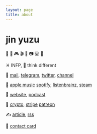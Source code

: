 ```yaml
---
layout: page
title: about
---
```


# jin yuzu

🍩 🎵 🎮 🎬 📖 📷 💻 🧠

♓️ INFP, 💭 think different

💬
[mail](mailto:i@9902259.xyz),
[telegram](https://t.me/jinyuzu99),
[twitter](https://twitter.com/hanabi8964_3),
[channel](https://t.me/yuzu_channel)

🎈
[apple music](https://music.apple.com/profile/jinyuzu99)
[spotify](https://open.spotify.com/user/qnintpw1ar8z4wjs95m971lwq),
[listenbrainz](https://listenbrainz.org/user/m94810),
[steam](https://steamcommunity.com/id/jinyuzu99)

📰
[website](asset/website.opml),
[podcast](asset/podcast.opml)

💞
[crypto](asset/crypto.md),
[stripe](https://donate.stripe.com/28o6q05wQe8V59ueV3)
[patreon](https://www.patreon.com/jinyuzu99)

✍️
[article](./article),
[rss](https://github.com/jinyuzu99/jinyuzu99/commits/main.atom)

🪪
[contact card](https://raw.githubusercontent.com/jinyuzu99/jinyuzu99/main/asset/anyuzu99.vcf)
